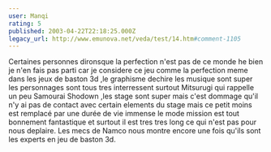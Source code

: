 ```yaml
---
user: Manqi
rating: 5
published: 2003-04-22T22:18:25.000Z
legacy_url: http://www.emunova.net/veda/test/14.htm#comment-1105
---
```

Certaines personnes dironsque la perfection n'est pas de ce monde he bien je n'en fais pas parti car je considere ce jeu comme la perfection meme dans les jeux de baston 3d ,le graphisme dechire les musique sont super les personnages sont tous tres interressent surtout Mitsurugi qui rappelle un peu Samourai Shodown ,les stage sont super mais c'est dommage qu'il n'y ai pas de contact avec certain elements du stage mais ce petit moins est remplacé par une durée de vie immense le mode mission est tout bonnement fantastique et surtout il est tres tres long ce qui n'est pas pour nous deplaire.
Les mecs de Namco nous montre encore une fois qu'ils sont les experts en jeu de baston 3d.